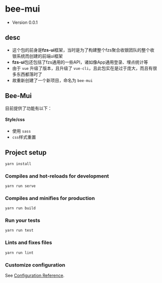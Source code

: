 # bee-mui

* Version 0.0.1

## desc

* 这个包的前身是**fzs-ui**框架，当时是为了构建整个fzs聚合收银团队的整个收银系统而创建的前端ui框架
* **fzs-ui**包还包括了fzs通用的一些API，诸如像App通用登录、埋点统计等
* 由于 `vue` 升级了版本，且升级了 `vue-cli`，且此包实在是过于庞大，而且有很多东西都落时了
* 故重新创建了一个新项目，命名为 `bee-mui`

## Bee-Mui

目前提供了功能有以下：


#### Style/css

* 使用 `sass`
* `css`样式重置



## Project setup
```
yarn install
```

### Compiles and hot-reloads for development
```
yarn run serve
```

### Compiles and minifies for production
```
yarn run build
```

### Run your tests
```
yarn run test
```

### Lints and fixes files
```
yarn run lint
```

### Customize configuration
See [Configuration Reference](https://cli.vuejs.org/config/).
